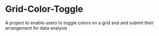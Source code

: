 # Grid-Color-Toggle

A project to enable users to toggle colors on a grid and and submit their arrangement for data analysis


